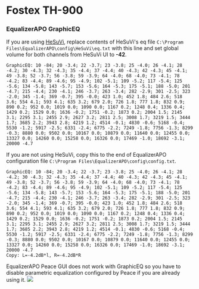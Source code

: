 # Fostex TH-900
### EqualizerAPO GraphicEQ
If you are using [HeSuVi](https://sourceforge.net/projects/hesuvi/), replace contents of HeSuVi's eq file `C:\Program Files\EqualizerAPO\config\HeSuVi\eq.txt` with this line and set global volume for both channels from HeSuVi UI to **-42**.
```
GraphicEQ: 10 -84; 20 -3.4; 22 -3.7; 23 -3.8; 25 -4.0; 26 -4.1; 28 -4.2; 30 -4.3; 32 -4.3; 35 -4.4; 37 -4.4; 40 -4.3; 42 -4.3; 45 -4.1; 49 -3.8; 52 -3.7; 56 -3.8; 59 -3.9; 64 -4.0; 68 -4.0; 73 -4.1; 78 -4.2; 83 -4.4; 89 -4.6; 95 -4.9; 102 -5.1; 109 -5.2; 117 -5.4; 125 -5.6; 134 -5.8; 143 -5.7; 153 -5.6; 164 -5.3; 175 -5.1; 188 -5.0; 201 -4.7; 215 -4.4; 230 -4.1; 246 -3.7; 263 -3.4; 282 -2.9; 301 -2.5; 323 -2.0; 345 -1.4; 369 -0.7; 395 -0.0; 423 1.0; 452 1.8; 484 2.6; 518 3.6; 554 4.1; 593 4.1; 635 3.2; 679 2.0; 726 1.8; 777 1.8; 832 0.9; 890 0.2; 952 0.0; 1019 0.0; 1090 0.0; 1167 0.2; 1248 0.4; 1336 0.4; 1429 0.2; 1529 0.0; 1636 -0.2; 1751 -0.2; 1873 0.2; 2004 1.5; 2145 3.1; 2295 3.1; 2455 2.9; 2627 3.2; 2811 2.5; 3008 1.7; 3219 1.5; 3444 1.7; 3685 2.2; 3943 2.8; 4219 1.2; 4514 -0.1; 4830 -0.6; 5168 -0.4; 5530 -1.2; 5917 -2.5; 6331 -2.4; 6775 -2.2; 7249 -1.8; 7756 -1.3; 8299 -0.3; 8880 0.0; 9502 0.0; 10167 0.0; 10879 0.0; 11640 0.0; 12455 0.0; 13327 0.0; 14260 0.0; 15258 0.0; 16326 0.0; 17469 -1.0; 18692 -3.1; 20000 -4.7
```
If you are not using HeSuVi, copy this to the end of EqualizerAPO configuration file `C:\Program Files\EqualizerAPO\config\config.txt`.
```
GraphicEQ: 10 -84; 20 -3.4; 22 -3.7; 23 -3.8; 25 -4.0; 26 -4.1; 28 -4.2; 30 -4.3; 32 -4.3; 35 -4.4; 37 -4.4; 40 -4.3; 42 -4.3; 45 -4.1; 49 -3.8; 52 -3.7; 56 -3.8; 59 -3.9; 64 -4.0; 68 -4.0; 73 -4.1; 78 -4.2; 83 -4.4; 89 -4.6; 95 -4.9; 102 -5.1; 109 -5.2; 117 -5.4; 125 -5.6; 134 -5.8; 143 -5.7; 153 -5.6; 164 -5.3; 175 -5.1; 188 -5.0; 201 -4.7; 215 -4.4; 230 -4.1; 246 -3.7; 263 -3.4; 282 -2.9; 301 -2.5; 323 -2.0; 345 -1.4; 369 -0.7; 395 -0.0; 423 1.0; 452 1.8; 484 2.6; 518 3.6; 554 4.1; 593 4.1; 635 3.2; 679 2.0; 726 1.8; 777 1.8; 832 0.9; 890 0.2; 952 0.0; 1019 0.0; 1090 0.0; 1167 0.2; 1248 0.4; 1336 0.4; 1429 0.2; 1529 0.0; 1636 -0.2; 1751 -0.2; 1873 0.2; 2004 1.5; 2145 3.1; 2295 3.1; 2455 2.9; 2627 3.2; 2811 2.5; 3008 1.7; 3219 1.5; 3444 1.7; 3685 2.2; 3943 2.8; 4219 1.2; 4514 -0.1; 4830 -0.6; 5168 -0.4; 5530 -1.2; 5917 -2.5; 6331 -2.4; 6775 -2.2; 7249 -1.8; 7756 -1.3; 8299 -0.3; 8880 0.0; 9502 0.0; 10167 0.0; 10879 0.0; 11640 0.0; 12455 0.0; 13327 0.0; 14260 0.0; 15258 0.0; 16326 0.0; 17469 -1.0; 18692 -3.1; 20000 -4.7
Copy: L=-4.2dB*l, R=-4.2dB*R
```
EqualizerAPO Peace GUI does not work with GraphicEQ so you have to disable parametric equalization configured by Peace if you are already using it.
![](https://raw.githubusercontent.com/jaakkopasanen/AutoEq/master/results/SBAF-Serious/innerfidelity/onear/Fostex%20TH-900/Fostex%20TH-900.png)
